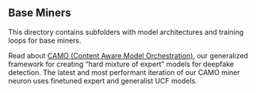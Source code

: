 ## Base Miners

This directory contains subfolders with model architectures and training loops for base miners.

Read about [CAMO (Content Aware Model Orchestration)](https://bitmindlabs.notion.site/CAMO-Content-Aware-Model-Orchestration-CAMO-Framework-for-Deepfake-Detection-43ef46a0f9de403abec7a577a45cd075), our generalized framework for creating “hard mixture of expert” models for deepfake detection. The latest and most performant iteration of our CAMO miner neuron uses finetuned expert and generalist UCF models.